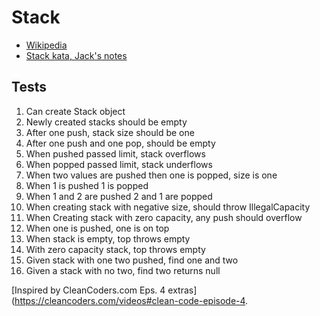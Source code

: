 # Stack

- [Wikipedia](https://en.wikipedia.org/wiki/Stack_(abstract_data_type))
- [Stack kata, Jack's notes](https://www.jackreichert.com/2016/07/code-katas-stack/)

## Tests

1. Can create Stack object
2. Newly created stacks should be empty
3. After one push, stack size should be one
4. After one push and one pop, should be empty
5. When pushed passed limit, stack overflows
6. When popped passed limit, stack underflows
7. When two values are pushed then one is popped, size is one
8. When 1 is pushed 1 is popped
9. When 1 and 2 are pushed 2 and 1 are popped
10. When creating stack with negative size, should throw IllegalCapacity
11. When Creating stack with zero capacity, any push should overflow
12. When one is pushed, one is on top
13. When stack is empty, top throws empty
14. With zero capacity stack, top throws empty
15. Given stack with one two pushed, find one and two
16. Given a stack with no two, find two returns null

[Inspired by CleanCoders.com Eps. 4 extras](https://cleancoders.com/videos#clean-code-episode-4.
